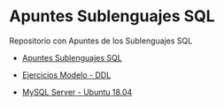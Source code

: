 # Apuntes Sublenguajes SQL

Repositorio con Apuntes de los Sublenguajes SQL

 - [Apuntes Sublenguajes SQL](https://github.com/MrDev-12/Apuntes-SublenguajesSQL_BD/blob/master/Apuntes%20Sublenguajes%20SQL.md)
 
 - [Ejercicios Modelo - DDL](https://github.com/MrDev-12/Apuntes-SublenguajesSQL_BD/tree/master/ejercicios_modelo)
 
 - [MySQL Server - Ubuntu 18.04](https://gist.github.com/MrDev-12/d35c5933d42d71be86e5767c4cd9b031)
